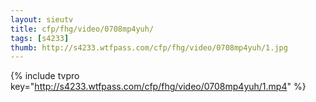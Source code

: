 ```yaml
--- 
layout: sieutv
title: cfp/fhg/video/0708mp4yuh/
tags: [s4233]
thumb: http://s4233.wtfpass.com/cfp/fhg/video/0708mp4yuh/1.jpg
---
```

{% include tvpro key="http://s4233.wtfpass.com/cfp/fhg/video/0708mp4yuh/1.mp4" %} 

